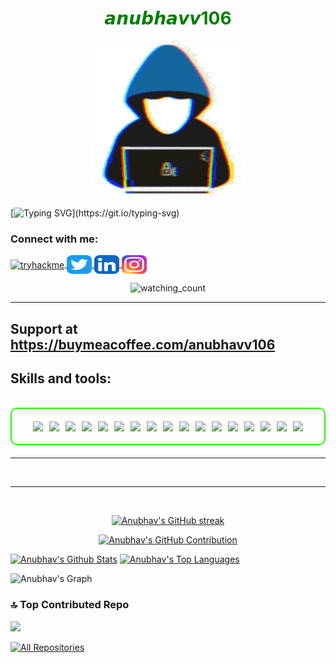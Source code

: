 <h1 style="color:green;" align="center">𝙖𝙣𝙪𝙗𝙝𝙖𝙫𝙫106</h1>

<center><img src = "https://github.com/MdAmiruddin/MdAmiruddin/blob/main/Assets/about_me.gif"> </center> 

[![Typing SVG](https://readme-typing-svg.demolab.com?font=Fira+Code&pause=1000&color=38F76F&random=false&width=435&lines=Hi%2C+I'm+Anubhav%2C+;a+bug+bounty+hunter.)](https://git.io/typing-svg) 

<label>
<h3 align="left">Connect with me:</h3>
<p align="left">
<a href="https://tryhackme.com/anubhav106" target="blank"> 
    <img align="center" src="https://img.shields.io/badge/TryHackMe-212C42?style=for-the-badge&logo=tryhackme&logoColor=white" alt="tryhackme" height="30" width="100" /> 
</a>
<a href="https://x.com/avdzav10" target="blank">
    <img align="center" src="https://github.com/tandpfun/skill-icons/blob/main/icons/Twitter.svg" alt="twitter" height="30" width="40" />
</a>
<a href="https://www.linkedin.com/in/anubhav-verma-7123a1232/" target="blank">
    <img align="center" src="https://github.com/tandpfun/skill-icons/blob/main/icons/LinkedIn.svg" alt="linkedin" height="30" width="40" />
</a>
<a href="https://instagram.com/anubhavv106" target="blank">
    <img align="center" src="https://github.com/tandpfun/skill-icons/blob/main/icons/Instagram.svg" alt="instagram" height="30" width="40" />
</a>
</p>
</label>

<p align="center">
    <img src="https://komarev.com/ghpvc/?username=anubhavv106&color=lightgrey" alt="watching_count" />
</p>

---

<h2>Support at  
<a href="https://buymeacoffee.com/anubhavv106">https://buymeacoffee.com/anubhavv106</a>
</h2>

<h2 id="knowledge_skills" align=''>Skills and tools:</h2>
<br>

<div style="border: 2px solid #22F700; border-radius: 10px; padding: 20px; margin-bottom: 20px;">
  <div align="left" style="display: flex; flex-wrap: wrap; justify-content: center; gap: 10px;">
      <img src="https://img.shields.io/badge/Kali_Linux-557C94?style=for-the-badge&logo=kali-linux&color=000000" />
      <img src="https://img.shields.io/badge/Parrot_OS-2E8E8F?style=for-the-badge&logo=parrot&color=000000" />
      <img src="https://img.shields.io/badge/TryHackMe-212C42?style=for-the-badge&logo=tryhackme&logoColor=white" />
      <img src="https://img.shields.io/badge/Burp_Suite-FF6633?style=for-the-badge&logo=burp-suite&color=000000" />
      <img src="https://img.shields.io/badge/Metasploit-008C8C?style=for-the-badge&logo=metasploit&color=000000" />
      <img src="https://img.shields.io/badge/Wireshark-009639?style=for-the-badge&logo=wireshark&color=000000" />
      <img src="https://img.shields.io/badge/Bash-4EAA25?style=for-the-badge&logo=gnu-bash&color=000000" />
      <img src="https://img.shields.io/badge/Python-3776AB?style=for-the-badge&logo=python&color=000000" />
      <img src="https://img.shields.io/badge/Linux-FCC624?style=for-the-badge&logo=linux&color=000000" />
      <img src="https://img.shields.io/badge/Git-F05032?style=for-the-badge&logo=git&color=000000" />
      <img src="https://img.shields.io/badge/C-00599C?style=for-the-badge&logo=c&color=000000" />
      <img src="https://img.shields.io/badge/C%2B%2B-F34B7F?style=for-the-badge&logo=c%2B%2B&color=000000" />
      <img src="https://img.shields.io/badge/Java-007396?style=for-the-badge&logo=java&color=000000" />
      <img src="https://img.shields.io/badge/HTML5-5D4B6C?style=for-the-badge&logo=html5&color=000000" />
      <img src="https://img.shields.io/badge/JavaScript-F7DF1E?style=for-the-badge&logo=javascript&color=000000" />
      <img src="https://img.shields.io/badge/BlackArch-0A0A0A?style=for-the-badge&logo=blackarch&color=000000" />
      <img src="https://img.shields.io/badge/React-61DAFB?style=for-the-badge&logo=react&color=000000" />
  </div>
</div>

---

<br><hr/><br/>

<p align="center">
  <a href="https://github.com/anubhavv106">
    <img src="https://github-readme-streak-stats.herokuapp.com/?user=anubhavv106&theme=radical&border=7F3FBF&background=0D1117" alt="Anubhav's GitHub streak"/>
  </a>
</p>

<p align="center">
  <a href="https://github.com/anubhavv106">
    <img src="https://github-profile-summary-cards.vercel.app/api/cards/profile-details?username=anubhavv106&theme=radical" alt="Anubhav's GitHub Contribution"/>
  </a>
</p>

<a> 
  <a href="https://github.com/anubhavv106"><img alt="Anubhav's Github Stats" src="https://denvercoder1-github-readme-stats.vercel.app/api?username=anubhavv106&show_icons=true&count_private=true&theme=react&border_color=7F3FBF&bg_color=0D1117&title_color=F85D7F&icon_color=F8D866" height="192px" width="49.5%"/></a>
  <a href="https://github.com/anubhavv106"><img alt="Anubhav's Top Languages" src="https://denvercoder1-github-readme-stats.vercel.app/api/top-langs/?username=anubhavv106&langs_count=8&layout=compact&theme=react&border_color=7F3FBF&bg_color=0D1117&title_color=F85D7F&icon_color=F8D866" height="192px" width="49.5%"/></a>
</a>

![Anubhav's Graph](https://github-readme-activity-graph.vercel.app/graph?username=anubhavv106&custom_title=Anubhav's%20GitHub%20Activity%20Graph&bg_color=0D1117&color=7F3FBF&line=7F3FBF&point=7F3FBF&area_color=FFFFFF&title_color=FFFFFF&area=true)

### 🔝 Top Contributed Repo
![](https://github-contributor-stats.vercel.app/api?username=anubhavv106&limit=5&theme=tokyonight&combine_all_yearly_contributions=true)

<p align="left">
  <a href="https://github.com/anubhavv106?tab=repositories" target="_blank">
    <img alt="All Repositories" title="All Repositories" src="https://img.shields.io/badge/-All%20Repos-2962FF?style=for-the-badge&logo=koding&logoColor=white"/>
  </a>
</p>
